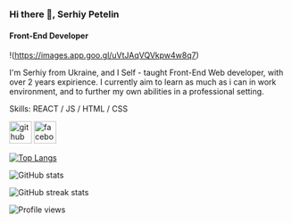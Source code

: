 ### Hi there 👋, Serhiy Petelin
#### Front-End Developer
!(https://images.app.goo.gl/uVtJAqVQVkpw4w8q7)

I'm Serhiy from Ukraine, and I Self - taught Front-End Web developer, with over 2 years expirience. I currently aim to learn as much as i can in work environment, and to further my own abilities in a professional setting.

Skills: REACT / JS / HTML / CSS



[<img src='https://cdn.jsdelivr.net/npm/simple-icons@3.0.1/icons/github.svg' alt='github' height='40'>](https://github.com/SerhiyPetelin)  [<img src='https://cdn.jsdelivr.net/npm/simple-icons@3.0.1/icons/facebook.svg' alt='facebook' height='40'>](https://www.facebook.com/serhiy.petelin)  

[![Top Langs](https://github-readme-stats.vercel.app/api/top-langs/?username=SerhiyPetelin)](https://github.com/anuraghazra/github-readme-stats)

![GitHub stats](https://github-readme-stats.vercel.app/api?username=SerhiyPetelin&show_icons=true)  

![GitHub streak stats](https://github-readme-streak-stats.herokuapp.com/?user=SerhiyPetelin)  

![Profile views](https://gpvc.arturio.dev/SerhiyPetelin)  
